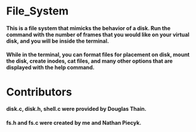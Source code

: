 # File_System
#### This is a file system that mimicks the behavior of a disk. Run the command with the number of frames that you would like on your virtual disk, and you will be inside the terminal.
#### While in the terminal, you can format files for placement on disk, mount the disk, create inodes, cat files, and many other options that are displayed with the help command.

# Contributors
#### disk.c, disk.h, shell.c were provided by Douglas Thain.
#### fs.h and fs.c were created by me and Nathan Piecyk.
